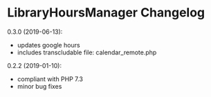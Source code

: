 # LibraryHoursManager Changelog

0.3.0 (2019-06-13):
* updates google hours
* includes transcludable file: calendar_remote.php
	
0.2.2 (2019-01-10):
* compliant with PHP 7.3
* minor bug fixes
